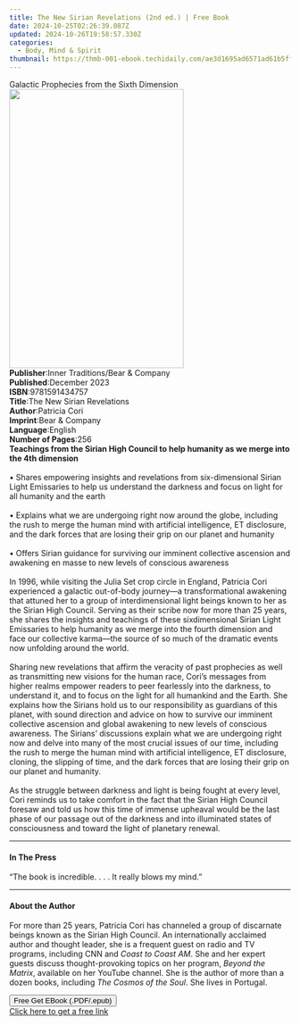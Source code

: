 ```yaml
---
title: The New Sirian Revelations (2nd ed.) | Free Book
date: 2024-10-25T02:26:39.087Z
updated: 2024-10-26T19:58:57.330Z
categories:
  - Body, Mind & Spirit
thumbnail: https://thmb-001-ebook.techidaily.com/ae3d1695ad6571ad61b5ff82c6a7bc6ba1e1d90ce2ec51f517717eb53933d29c.jpg
---
```

<main id="book-container">
  <div class="flex flex-col">
    <div class="book-brief flex-1 py-6 px-4 sm:p-6 md:py-10 md:px-8">
      <!-- brief-->
      <div class="book-brief-main">
        Galactic Prophecies from the Sixth Dimension
      </div>
    </div>
    <div
      class="book-meta-info flex-1 grid gap-4 col-start-1 col-end-3 row-start-1 sm:mb-6 sm:grid-cols-4 lg:gap-6 lg:col-start-2 lg:row-end-6 lg:row-span-6 lg:mb-0"
    >
      <div
        class="book-meta-info-left place-content-center mt-4 p-4 text-sm leading-6 col-start-2 col-span-2 dark:text-slate-400"
      >
        <img
          class="w-full h-500 object-cover rounded-lg sm:h-255 sm:col-span-2 lg:col-span-full"
          src="https://img-001-ebook.techidaily.com/abcabc311a499933a5ac1d0eb4837a8deffca0fc5f79e73ba2324e3c7b1a7eab.jpg"
          alt=""
          width="312"
          height="500"
        />
      </div>
      <div
        class="book-meta-info-right mt-2 col-start-1 row-start-2 col-span-3 self-center"
      >
        <!-- meta data  -->
        <div class="flex flex-col px-4 md:px-8">
          <div class="flex-1">
            <strong>Publisher</strong>:<span class="px-2"
              >Inner Traditions/Bear &amp; Company</span
            >
          </div>
          <div class="flex-1">
            <strong>Published</strong>:<span class="px-2">December 2023</span>
          </div>
          <div class="flex-1">
            <strong>ISBN</strong>:<span class="px-2">9781591434757</span>
          </div>
          <div class="flex-1">
            <strong>Title</strong>:<span class="px-2"
              >The New Sirian Revelations</span
            >
          </div>
          <div class="flex-1">
            <strong>Author</strong>:<span class="px-2">Patricia Cori</span>
          </div>
          <div class="flex-1">
            <strong>Imprint</strong>:<span class="px-2"
              >Bear &amp; Company</span
            >
          </div>
          <div class="flex-1">
            <strong>Language</strong>:<span class="px-2">English</span>
          </div>
          <div class="flex-1">
            <strong>Number of Pages</strong>:<span class="px-2">256</span>
          </div>
        </div>
      </div>
    </div>
    <div class="book-description flex-1 py-6 px-4 sm:p-6 md:py-10 md:px-8">
      <div class="book-description-main">
        <div accordion-content="" id="description">
          <b
            >Teachings from the Sirian High Council to help humanity as we merge
            into the 4th dimension</b
          ><br /><br />• Shares empowering insights and revelations from
          six-dimensional Sirian Light Emissaries to help us understand the
          darkness and focus on light for all humanity and the earth<br /><br />•
          Explains what we are undergoing right now around the globe, including
          the rush to merge the human mind with artificial intelligence, ET
          disclosure, and the dark forces that are losing their grip on our
          planet and humanity<br /><br />• Offers Sirian guidance for surviving
          our imminent collective ascension and awakening en masse to new levels
          of conscious awareness<br /><br />In 1996, while visiting the Julia
          Set crop circle in England, Patricia Cori experienced a galactic
          out-of-body journey—a transformational awakening that attuned her to a
          group of interdimensional light beings known to her as the Sirian High
          Council. Serving as their scribe now for more than 25 years, she
          shares the insights and teachings of these sixdimensional Sirian Light
          Emissaries to help humanity as we merge into the fourth dimension and
          face our collective karma—the source of so much of the dramatic events
          now unfolding around the world. <br /><br />Sharing new revelations
          that affirm the veracity of past prophecies as well as transmitting
          new visions for the human race, Cori’s messages from higher realms
          empower readers to peer fearlessly into the darkness, to understand
          it, and to focus on the light for all humankind and the Earth. She
          explains how the Sirians hold us to our responsibility as guardians of
          this planet, with sound direction and advice on how to survive our
          imminent collective ascension and global awakening to new levels of
          conscious awareness. The Sirians’ discussions explain what we are
          undergoing right now and delve into many of the most crucial issues of
          our time, including the rush to merge the human mind with artificial
          intelligence, ET disclosure, cloning, the slipping of time, and the
          dark forces that are losing their grip on our planet and humanity.
          <br /><br />As the struggle between darkness and light is being fought
          at every level, Cori reminds us to take comfort in the fact that the
          Sirian High Council foresaw and told us how this time of immense
          upheaval would be the last phase of our passage out of the darkness
          and into illuminated states of consciousness and toward the light of
          planetary renewal.
        </div>
        <div class="accordion-fader"></div>
      </div>
    </div>
    <div class="book-excerpts flex-1 py-6 px-4 sm:p-6 md:py-10 md:px-8">
      <!-- excerpts-->
      <div class="book-excerpts-main">
        <hr />
        <h4 class="placeholder placeholder-heading">
          <span>In The Press</span>
        </h4>
        <p>“The book is incredible. . . . It really blows my mind.”</p>
      </div>
    </div>
    <div class="book-about-author flex-1 py-6 px-4 sm:p-6 md:py-10 md:px-8">
      <!-- about author-->
      <div class="book-main-author-main">
        <hr />
        <h4 class="placeholder placeholder-heading">
          <span>About the Author</span>
        </h4>
        <p>
          For more than 25 years, Patricia Cori has channeled a group of
          discarnate beings known as the Sirian High Council. An internationally
          acclaimed author and thought leader, she is a frequent guest on radio
          and TV programs, including CNN and <i>Coast to Coast AM</i>. She and
          her expert guests discuss thought-provoking topics on her program,
          <i>Beyond the Matrix</i>, available on her YouTube channel. She is the
          author of more than a dozen books, including
          <i>The Cosmos of the Soul</i>. She lives in Portugal.
        </p>
      </div>
    </div>
    <div class="book-free-get flex-1 py-6 px-4 sm:p-6 md:py-10 md:px-8">
      <button
        id="btn-free-get"
        class="bg-blue-500 hover:bg-blue-700 text-white font-bold py-2 px-4 rounded"
      >
        Free Get EBook (.PDF/.epub)
      </button>
      <div id="countdown-display" class="px-2 text-lg mt-2"></div>
      <a
        id="free-link"
        class="hidden bg-blue-500 hover:bg-blue-700 text-white font-bold py-2 px-4 rounded"
        href="https://www.ebooks.com/en-us/book/210769656/the-new-sirian-revelations/patricia-cori/"
        target="_blank"
        >Click here to get a free link</a
      >
    </div>
    <script>
      let countdownTime = 0;
      let countdownInterval = null;
      document
        .getElementById('btn-free-get')
        .addEventListener('click', startCountdown);
      function startCountdown() {
        countdownTime = new Date().getTime() + 60000 * 3;
        countdownInterval = setInterval(updateCountdown, 1000);
        document.getElementById('btn-free-get').disabled = true;
        document
          .getElementById('btn-free-get')
          .classList.add('bg-gray-500', 'cursor-not-allowed');
      }
      function updateCountdown() {
        let currentTime = new Date().getTime();
        let timeLeft = countdownTime - currentTime;
        let secondsLeft = Math.floor(timeLeft / 1000);
        document.getElementById('countdown-display').innerHTML =
          `Remaining time: ${secondsLeft} seconds.`;
        if (secondsLeft <= 0) {
          clearInterval(countdownInterval);
          document.getElementById('btn-free-get').classList.add('hidden');
          document.getElementById('free-link').classList.remove('hidden');
          document.getElementById('countdown-display').innerHTML = '';
        }
      }
    </script>
  </div>
</main>

<ins class="adsbygoogle"
      style="display:block"
      data-ad-client="ca-pub-7571918770474297"
      data-ad-slot="8358498916"
      data-ad-format="auto"
      data-full-width-responsive="true"></ins>
    
